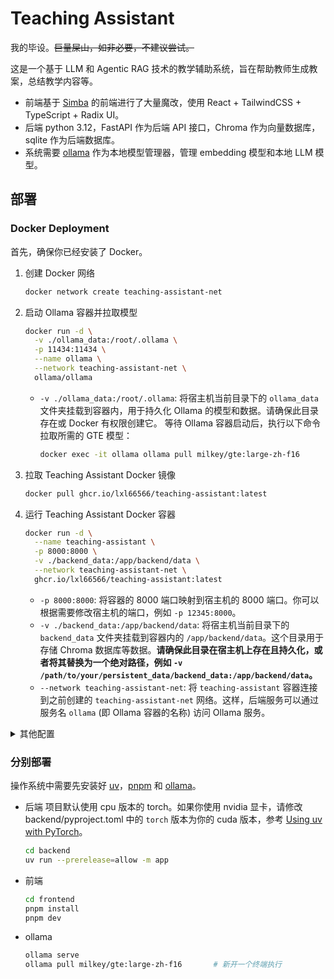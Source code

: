 # Teaching Assistant

我的毕设。~~巨量屎山，如非必要，不建议尝试。~~

这是一个基于 LLM 和 Agentic RAG 技术的教学辅助系统，旨在帮助教师生成教案，总结教学内容等。

- 前端基于 [Simba](https://github.com/GitHamza0206/simba/) 的前端进行了大量魔改，使用 React + TailwindCSS + TypeScript + Radix UI。
- 后端 python 3.12，FastAPI 作为后端 API 接口，Chroma 作为向量数据库，sqlite 作为后端数据库。
- 系统需要 [ollama](https://github.com/ollama/ollama) 作为本地模型管理器，管理 embedding 模型和本地 LLM 模型。

## 部署

### Docker Deployment

首先，确保你已经安装了 Docker。

1. 创建 Docker 网络
   ```sh
   docker network create teaching-assistant-net
   ```
2. 启动 Ollama 容器并拉取模型
   ```sh
   docker run -d \
     -v ./ollama_data:/root/.ollama \
     -p 11434:11434 \
     --name ollama \
     --network teaching-assistant-net \
     ollama/ollama
   ```
   - `-v ./ollama_data:/root/.ollama`: 将宿主机当前目录下的 `ollama_data` 文件夹挂载到容器内，用于持久化 Ollama 的模型和数据。请确保此目录存在或 Docker 有权限创建它。
     等待 Ollama 容器启动后，执行以下命令拉取所需的 GTE 模型：
     ```sh
     docker exec -it ollama ollama pull milkey/gte:large-zh-f16
     ```
3. 拉取 Teaching Assistant Docker 镜像
   ```sh
   docker pull ghcr.io/lxl66566/teaching-assistant:latest
   ```
4. 运行 Teaching Assistant Docker 容器
   ```sh
   docker run -d \
     --name teaching-assistant \
     -p 8000:8000 \
     -v ./backend_data:/app/backend/data \
     --network teaching-assistant-net \
     ghcr.io/lxl66566/teaching-assistant:latest
   ```
   - `-p 8000:8000`: 将容器的 8000 端口映射到宿主机的 8000 端口。你可以根据需要修改宿主机的端口，例如 `-p 12345:8000`。
   - `-v ./backend_data:/app/backend/data`: 将宿主机当前目录下的 `backend_data` 文件夹挂载到容器内的 `/app/backend/data`。这个目录用于存储 Chroma 数据库等数据。**请确保此目录在宿主机上存在且持久化，或者将其替换为一个绝对路径，例如 `-v /path/to/your/persistent_data/backend_data:/app/backend/data`。**
   - `--network teaching-assistant-net`: 将 `teaching-assistant` 容器连接到之前创建的 `teaching-assistant-net` 网络。这样，后端服务可以通过服务名 `ollama` (即 Ollama 容器的名称) 访问 Ollama 服务。

<details><summary>其他配置</summary>

- **验证运行状态**
  启动成功后，你可以：
  - 通过浏览器访问 `http://localhost:8000` (或你映射的主机端口) 来使用 Teaching Assistant。
  - 查看容器日志以确认服务是否正常运行：
    ```sh
    docker logs teaching-assistant
    docker logs ollama
    ```
- **代理设置：**
  如果你的宿主机需要通过 HTTP/HTTPS 代理访问外部网络（例如，Ollama 可能需要通过代理拉取模型，或者应用内部有其他网络请求），你可以将宿主机的代理环境变量传递给容器。
  - **Linux/macOS (Bash/Zsh):**
    假设你的宿主机已设置 `HTTP_PROXY` 和 `HTTPS_PROXY` 环境变量：
    ```sh
    docker run -d \
      --name teaching-assistant \
      -p 8000:8000 \
      -v ./backend_data:/app/backend/data \
      --network teaching-assistant-net \
      -e HTTP_PROXY="$HTTP_PROXY" \
      -e HTTPS_PROXY="$HTTPS_PROXY" \
      ghcr.io/lxl66566/teaching-assistant:latest
    ```
  - **Windows (PowerShell):**
    ```powershell
    docker run -d `
      --name teaching-assistant `
      -p 8000:8000 `
      -v ./backend_data:/app/backend/data `
      --network teaching-assistant-net `
      -e HTTP_PROXY="$env:HTTP_PROXY" `
      -e HTTPS_PROXY="$env:HTTPS_PROXY" `
      ghcr.io/lxl66566/teaching-assistant:latest
    ```
- **使用自定义配置文件：**
  后端服务支持通过配置文件进行配置。默认情况下，它会尝试加载容器内 `/app/backend/app/config.toml` 路径下的配置文件。
  你可以通过挂载宿主机上的自定义配置文件，并使用 `--config` 参数（如果应用支持此命令行参数）来指定**容器内**的配置文件路径。
  例如，如果你在宿主机当前目录下有一个名为 `my_custom_config.toml` 的配置文件：
  ```sh
  docker run -d \
    --name teaching-assistant \
    -p 8000:8000 \
    -v ./backend_data:/app/backend/data \
    -v ./my_custom_config.toml:/app/my_app_config.toml \
    --network teaching-assistant-net \
    ghcr.io/lxl66566/teaching-assistant:latest \
    --config /app/my_app_config.toml
  ```
  - `-v ./my_custom_config.toml:/app/my_app_config.toml`: 将宿主机的 `my_custom_config.toml` 文件挂载到容器内的 `/app/my_app_config.toml`。
  - `--config /app/my_app_config.toml`: 告诉 `teaching-assistant` 应用去加载容器内 `/app/my_app_config.toml` 这个配置文件。
- **停止和清理**
  如果你需要停止或移除容器：
  ```sh
  docker stop teaching-assistant ollama
  docker rm teaching-assistant ollama
  ```
  如果你希望移除创建的网络：
  ```sh
  docker network rm teaching-assistant-net
  ```

</details>

### 分别部署

操作系统中需要先安装好 [uv](https://docs.astral.sh/uv/)，[pnpm](https://pnpm.io/) 和 [ollama](https://ollama.com/)。

- 后端
  项目默认使用 cpu 版本的 torch。如果你使用 nvidia 显卡，请修改 backend/pyproject.toml 中的 `torch` 版本为你的 cuda 版本，参考 [Using uv with PyTorch](https://docs.astral.sh/uv/guides/integration/pytorch/)。
  ```sh
  cd backend
  uv run --prerelease=allow -m app
  ```
- 前端
  ```sh
  cd frontend
  pnpm install
  pnpm dev
  ```
- ollama
  ```sh
  ollama serve
  ollama pull milkey/gte:large-zh-f16       # 新开一个终端执行
  ```
